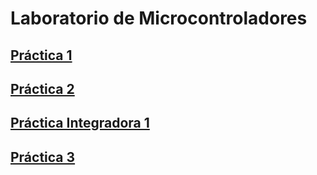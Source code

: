 # Laboratorio de Microcontroladores
## [Práctica 1](https://github.com/LuisAlfPerez/Microcontroladores/tree/Pr%C3%A1ctica1)
## [Práctica 2](https://github.com/LuisAlfPerez/Microcontroladores/tree/Pr%C3%A1ctica2)
## [Práctica Integradora 1](https://github.com/LuisAlfPerez/Microcontroladores/tree/Pr%C3%A1cticaIntegradora1)
## [Práctica 3](https://github.com/LuisAlfPerez/Microcontroladores/tree/Pr%C3%A1ctica3)
